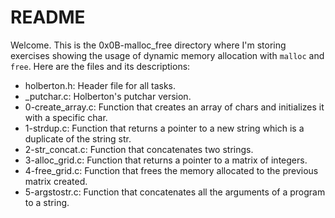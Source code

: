 # README

Welcome. This is the 0x0B-malloc_free directory where I'm storing exercises showing the usage of dynamic memory allocation with `malloc` and `free`. Here are the files and its descriptions:

 - holberton.h: Header file for all tasks.
 - _putchar.c: Holberton's putchar version.
 - 0-create_array.c: Function that creates an array of chars and initializes it with a specific char.
 - 1-strdup.c: Function that returns a pointer to a new string which is a duplicate of the string str.
 - 2-str_concat.c: Function that concatenates two strings.
 - 3-alloc_grid.c: Function that returns a pointer to a matrix of integers.
 - 4-free_grid.c: Function that frees the memory allocated to the previous matrix created.
 - 5-argstostr.c: Function that concatenates all the arguments of a program to a string.
